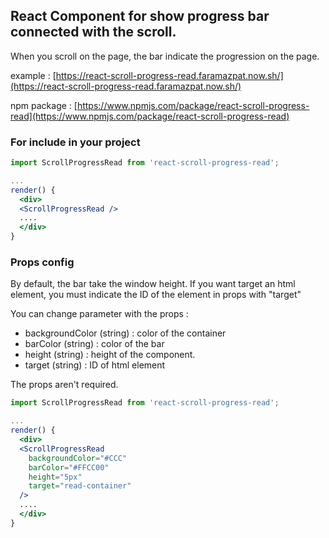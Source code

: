 ## React Component for show progress bar connected with the scroll.

When you scroll on the page, the bar indicate the progression on the page.

example : [https://react-scroll-progress-read.faramazpat.now.sh/](https://react-scroll-progress-read.faramazpat.now.sh/)

npm package : [https://www.npmjs.com/package/react-scroll-progress-read](https://www.npmjs.com/package/react-scroll-progress-read)

### For include in your project

```jsx
import ScrollProgressRead from 'react-scroll-progress-read';

...
render() {
  <div>
  <ScrollProgressRead />
  ....
  </div>
}
```

### Props config

By default, the bar take the window height. If you want target an html element, you must indicate the ID of the element in props with "target"

You can change parameter with the props :

- backgroundColor (string) : color of the container
- barColor (string) : color of the bar
- height (string) : height of the component.
- target (string) : ID of html element

The props aren't required.

```jsx
import ScrollProgressRead from 'react-scroll-progress-read';

...
render() {
  <div>
  <ScrollProgressRead
    backgroundColor="#CCC"
    barColor="#FFCC00"
    height="5px"
    target="read-container"
  />
  ....
  </div>
}
```
